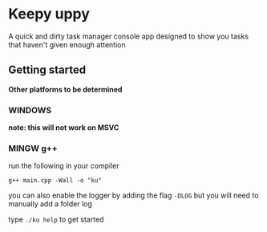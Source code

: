 # Keepy uppy

A quick and dirty task manager console app designed to show you tasks that haven't given enough attention

## Getting started

**Other platforms to be determined**

### WINDOWS

**note: this will not work on MSVC**

### MINGW g++

run the following in your compiler

`g++ main.cpp -Wall -o "ku"`

you can also enable the logger by adding the flag `-DLOG` but you will need to manually add a folder log

type `./ku help` to get started
